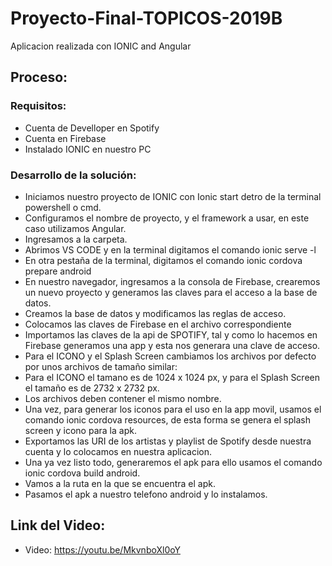 # Proyecto-Final-TOPICOS-2019B
Aplicacion realizada con IONIC and Angular

## Proceso:
### Requisitos:
* Cuenta de Develloper en Spotify
* Cuenta en Firebase
* Instalado IONIC en nuestro PC

### Desarrollo de la solución:


* Iniciamos nuestro proyecto de IONIC con Ionic start detro de la terminal powershell o cmd.
* Configuramos el nombre de proyecto, y el framework a usar, en este caso utilizamos Angular.
* Ingresamos a la carpeta.
* Abrimos VS CODE y en la terminal digitamos el comando ionic serve -l
* En otra pestaña de la terminal, digitamos el comando ionic cordova prepare android
* En nuestro navegador, ingresamos a la consola de Firebase, crearemos un nuevo proyecto y generamos las claves para el acceso a la base de datos.
* Creamos la base de datos y modificamos las reglas de acceso.
* Colocamos las claves de Firebase en el archivo correspondiente
* Importamos las claves de la api de SPOTIFY, tal y como lo hacemos en Firebase generamos una app y esta nos generara una clave de acceso.
* Para el ICONO y el Splash Screen cambiamos los archivos por defecto por unos archivos de tamaño similar:
* Para el ICONO el tamano es de 1024 x 1024 px, y para el Splash Screen el tamaño es de 2732 x 2732 px.
* Los archivos deben contener el mismo nombre.
* Una vez, para generar los iconos para el uso en la app movil, usamos el comando ionic cordova resources, de esta forma se genera el splash screen y icono para la apk.
* Exportamos las URI de los artistas y playlist de Spotify desde nuestra cuenta y lo colocamos en nuestra aplicacion.
* Una ya vez listo todo, generaremos el apk para ello usamos el comando ionic cordova build android.
* Vamos a la ruta en la que se encuentra el apk.
* Pasamos el apk a nuestro telefono android y lo instalamos. 

## Link del Video:
- Video: https://youtu.be/MkvnboXl0oY
